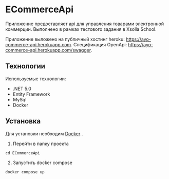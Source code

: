 # ECommerceApi

Приложение предоставляет api для управления товарами электронной коммерции. Выполнено в рамках тестового задания в Xsolla School.

Приложение выложено на публичный хостинг heroku: https://ayo-commerce-api.herokuapp.com.
Спецификация OpenApi: https://ayo-commerce-api.herokuapp.com/swagger.

## Технологии

Используемые технологии:

- .NET 5.0
- Entity Framework
- MySql
- Docker

## Установка

Для установки необходим [Docker](https://www.docker.com/products/docker-desktop) .

1. Перейти в папку проекта
```
cd ECommerceApi
```
2. Запустить docker compose
```
docker compose up
```
